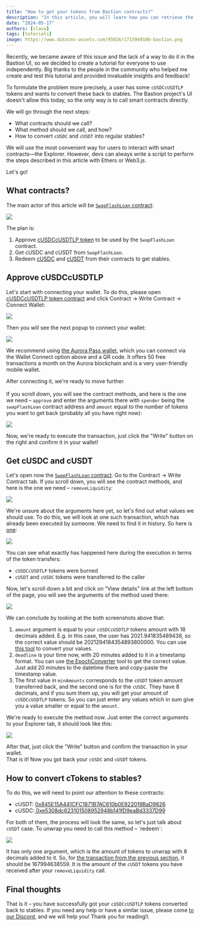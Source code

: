 ```yaml
---
title: "How to get your tokens from Bastion contracts?"
description: "In this article, you will learn how you can retrieve the stables from Bastion by using Aurora Explorer to call its smart contracts"
date: "2024-05-17"
authors: [slava]
tags: [tutorials]
image: https://www.datocms-assets.com/95026/1715949186-bastion.png
---
```

Recently, we became aware of this issue and the lack of a way to do it in the Bastion UI, so we decided to create a tutorial for everyone to use independently. Big thanks to the people in the community who helped me create and test this tutorial and provided invaluable insights and feedback!

To formulate the problem more precisely, a user has some `cUSDCcUSDTLP` tokens and wants to convert these back to stables. The Bastion project's UI doesn't allow this today, so the only way is to call smart contracts directly.

We will go through the next steps:

* What contracts should we call?
* What method should we call, and how?
* How to convert `cUSDC` and `cUSDT` into regular stables?

We will use the most convenient way for users to interact with smart contracts—the Explorer. However, devs can always write a script to perform the steps described in this article with Ethers or Web3.js.

Let's go!

<!-- truncate -->

## What contracts?

The main actor of this article will be [`SwapFlashLoan` contract](https://explorer.aurora.dev/address/0x6287e912a9Ccd4D5874aE15d3c89556b2a05f080?tab=write_contract):

![](https://www.datocms-assets.com/95026/1715902943-screenshot-2024-05-17-at-00-39-24.png)

The plan is:

1.  Approve [cUSDCcUSDTLP token](https://explorer.aurora.dev/address/0x0039f0641156cac478b0DebAb086D78B66a69a01?tab=write_proxy) to be used by the `SwapFlashLoan` contract.
2.  Get cUSDC and cUSDT from `SwapFlashLoan`.
3.  Redeem [cUSDC](https://explorer.aurora.dev/token/0xe5308dc623101508952948b141fD9eaBd3337D99) and [cUSDT](https://explorer.mainnet.aurora.dev/address/0x845E15A441CFC1871B7AC610b0E922019BaD9826) from their contracts to get stables.

## Approve cUSDCcUSDTLP

Let's start with connecting your wallet. To do this, please open [cUSDCcUSDTLP token contract](https://explorer.aurora.dev/address/0x0039f0641156cac478b0DebAb086D78B66a69a01?tab=write_proxy) and click Contract -> Write Contract -> Connect Wallet:

![](https://www.datocms-assets.com/95026/1715948365-screenshot-2024-05-17-at-13-19-16.png)

Then you will see the next popup to connect your wallet:

![](https://www.datocms-assets.com/95026/1715903570-screenshot-2024-05-17-at-00-52-39.png)

We recommend using [the Aurora Pass wallet](https://auroracloud.dev/pass), which you can connect via the Wallet Connect option above and a QR code. It offers 50 free transactions a month on the Aurora blockchain and is a very user-friendly mobile wallet.

After connecting it, we're ready to move further.\
\
If you scroll down, you will see the contract methods, and here is the one we need – `approve` and enter the arguments there with `spender` being the `swapFlashLoan` contract address and `amount` equal to the number of tokens you want to get back (probably all you have right now):

![](https://www.datocms-assets.com/95026/1715948641-screenshot-2024-05-17-at-13-22-10.png)

Now, we're ready to execute the transaction, just click the "Write" button on the right and confirm it in your wallet!

## Get cUSDC and cUSDT

Let's open now the [`SwapFlashLoan` contract](https://explorer.aurora.dev/address/0x6287e912a9Ccd4D5874aE15d3c89556b2a05f080?tab=write_contract). Go to the Contract -> Write Contract tab. If you scroll down, you will see the contract methods, and here is the one we need – `removeLiquidity`:

![](https://www.datocms-assets.com/95026/1715903828-screenshot-2024-05-17-at-00-56-14.png)

We're unsure about the arguments here yet, so let's find out what values we should use. To do this, we will look at one such transaction, which has already been executed by someone. We need to find it in history. So here is [one](https://explorer.aurora.dev/tx/0x0b079aee0e1feae4c10e127a5535877baee23567f22bc5293a5f885ba8d249f9):

![](https://www.datocms-assets.com/95026/1715903950-screenshot-2024-05-17-at-00-58-43.png)

You can see what exactly has happened here during the execution in terms of the token transfers:

* `cUSDCcUSDTLP` tokens were burned
* `cUSDT` and `cUSDC` tokens were transferred to the caller

Now, let's scroll down a bit and click on "View details" link at the left bottom of the page, you will see the arguments of the method used there:

![](https://www.datocms-assets.com/95026/1715904026-screenshot-2024-05-17-at-00-58-57.png)

We can conclude by looking at the both screenshots above that:

1.  `amount` argument is equal to your `cUSDCcUSDTLP` tokens amount with 18 decimals added. E.g. in this case, the user has 2021.941835489438, so the correct value should be 2021294184354893800000. You can use [this tool](https://www.eth-to-wei.com/) to convert your values.
2.  `deadline` is your time now, with 20 minutes added to it in a timestamp format. You can use [the EpochConverter](https://www.epochconverter.com/) tool to get the correct value. Just add 20 minutes to the datetime there and copy-paste the timestamp value.
3.  The first value in `minAmounts` corresponds to the `cUSDT` token amount transferred back, and the second one is for the `cUSDC`. They have 8 decimals, and if you sum them up, you will get your amount of `cUSDCcUSDTLP` tokens. So you can just enter any values which in sum give you a value smaller or equal to the `amount`.

We're ready to execute the method now. Just enter the correct arguments to your Explorer tab, it should look like this:

![](https://www.datocms-assets.com/95026/1715907308-screenshot-2024-05-17-at-01-54-36.png)

After that, just click the "Write" button and confirm the transaction in your wallet.\
That is it! Now you got back your `cUSDC` and `cUSDT` tokens.

## How to convert cTokens to stables?

To do this, we will need to point our attention to these contracts:

* cUSDT: [0x845E15A441CFC1871B7AC610b0E922019BaD9826](https://explorer.mainnet.aurora.dev/address/0x845E15A441CFC1871B7AC610b0E922019BaD9826)
* cUSDC:[ 0xe5308dc623101508952948b141fD9eaBd3337D99](https://explorer.aurora.dev/token/0xe5308dc623101508952948b141fD9eaBd3337D99)

For both of them, the process will look the same, so let's just talk about `cUSDT` case. To unwrap you need to call this method – \`redeem\`:

![](https://www.datocms-assets.com/95026/1715907708-screenshot-2024-05-17-at-02-01-35.png)

It has only one argument, which is the amount of tokens to unwrap with 8 decimals added to it. So, for [the transaction from the previous section](https://explorer.aurora.dev/tx/0x0b079aee0e1feae4c10e127a5535877baee23567f22bc5293a5f885ba8d249f9), it should be 167994638559. It is the amount of the `cUSDT` tokens you have received after your `removeLiquidity` call.

## Final thoughts

That is it – you have successfully got your `cUSDCcUSDTLP` tokens converted back to stables. If you need any help or have a similar issue, please come [to our Discord](https://discord.com/invite/dEFJBz8HQV), and we will help you! Thank you for reading!\
